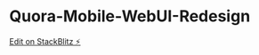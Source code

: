 # Quora-Mobile-WebUI-Redesign

[Edit on StackBlitz ⚡️](https://stackblitz.com/edit/stackblitz-starters-6mns7t)